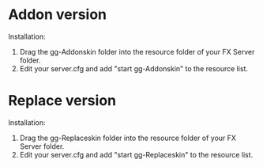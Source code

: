 

# Addon version

Installation:
1. Drag the gg-Addonskin folder into the resource folder of your FX Server folder.
2. Edit your server.cfg and add "start gg-Addonskin" to the resource list.


# Replace version

Installation:
1. Drag the gg-Replaceskin folder into the resource folder of your FX Server folder.
2. Edit your server.cfg and add "start gg-Replaceskin" to the resource list.
